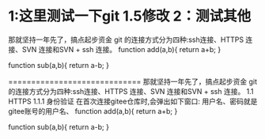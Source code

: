1:这里测试一下git
1.5修改
2：测试其他
==============================
那就坚持一年先了，搞点起步资金
git 的连接方式分为四种:ssh连接、HTTPS 连接、SVN 连接和SVN + ssh 连接。
function add(a,b){
 return a+b;
}

function sub(a,b){
 return a-b;
}

=============================
那就坚持一年先了，搞点起步资金
git 的连接方式分为四种:ssh连接、HTTPS 连接、SVN 连接和SVN + ssh 连接。
1.1 HTTPS 1.1.1 身份验证 在首次连接gitee仓库时,会弹出如下窗口: 用户名、密码就是gitee账号的用户名、
function add(a,b){
 return a+b;
}

function sub(a,b){
 return a-b;
}
